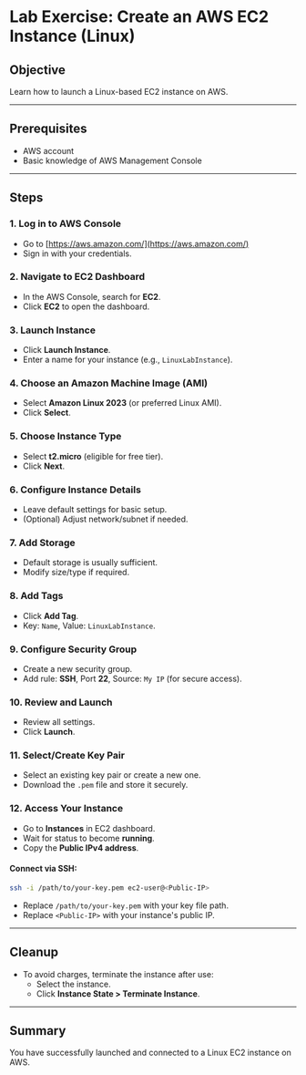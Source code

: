 # Lab Exercise: Create an AWS EC2 Instance (Linux)

## Objective
Learn how to launch a Linux-based EC2 instance on AWS.

---

## Prerequisites
- AWS account
- Basic knowledge of AWS Management Console

---

## Steps

### 1. Log in to AWS Console
- Go to [https://aws.amazon.com/](https://aws.amazon.com/)
- Sign in with your credentials.

### 2. Navigate to EC2 Dashboard
- In the AWS Console, search for **EC2**.
- Click **EC2** to open the dashboard.

### 3. Launch Instance
- Click **Launch Instance**.
- Enter a name for your instance (e.g., `LinuxLabInstance`).

### 4. Choose an Amazon Machine Image (AMI)
- Select **Amazon Linux 2023** (or preferred Linux AMI).
- Click **Select**.

### 5. Choose Instance Type
- Select **t2.micro** (eligible for free tier).
- Click **Next**.

### 6. Configure Instance Details
- Leave default settings for basic setup.
- (Optional) Adjust network/subnet if needed.

### 7. Add Storage
- Default storage is usually sufficient.
- Modify size/type if required.

### 8. Add Tags
- Click **Add Tag**.
- Key: `Name`, Value: `LinuxLabInstance`.

### 9. Configure Security Group
- Create a new security group.
- Add rule: **SSH**, Port **22**, Source: `My IP` (for secure access).

### 10. Review and Launch
- Review all settings.
- Click **Launch**.

### 11. Select/Create Key Pair
- Select an existing key pair or create a new one.
- Download the `.pem` file and store it securely.

### 12. Access Your Instance
- Go to **Instances** in EC2 dashboard.
- Wait for status to become **running**.
- Copy the **Public IPv4 address**.

#### Connect via SSH:
```bash
ssh -i /path/to/your-key.pem ec2-user@<Public-IP>
```
- Replace `/path/to/your-key.pem` with your key file path.
- Replace `<Public-IP>` with your instance's public IP.

---

## Cleanup
- To avoid charges, terminate the instance after use:
    - Select the instance.
    - Click **Instance State > Terminate Instance**.

---

## Summary
You have successfully launched and connected to a Linux EC2 instance on AWS.
